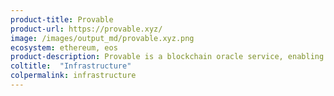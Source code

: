 ```yaml
---
product-title: Provable
product-url: https://provable.xyz/
image: /images/output_md/provable.xyz.png
ecosystem: ethereum, eos
product-description: Provable is a blockchain oracle service, enabling data-rich smart contracts.
coltitle:  "Infrastructure"
colpermalink: infrastructure
---
```

